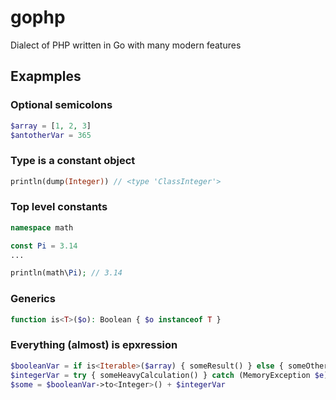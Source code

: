 # gophp
Dialect of PHP written in Go with many modern features 

## Exapmples

### Optional semicolons
```php
$array = [1, 2, 3]
$antotherVar = 365
```

### Type is a constant object
```php
println(dump(Integer)) // <type 'ClassInteger'>
```

### Top level constants
```php
namespace math

const Pi = 3.14
...

println(math\Pi); // 3.14

```

### Generics
```php
function is<T>($o): Boolean { $o instanceof T }
```



### Everything (almost) is epxression
```php
$booleanVar = if is<Iterable>($array) { someResult() } else { someOtherResult() }
$integerVar = try { someHeavyCalculation() } catch (MemoryException $e) { 0 }
$some = $booleanVar->to<Integer>() + $integerVar
```
